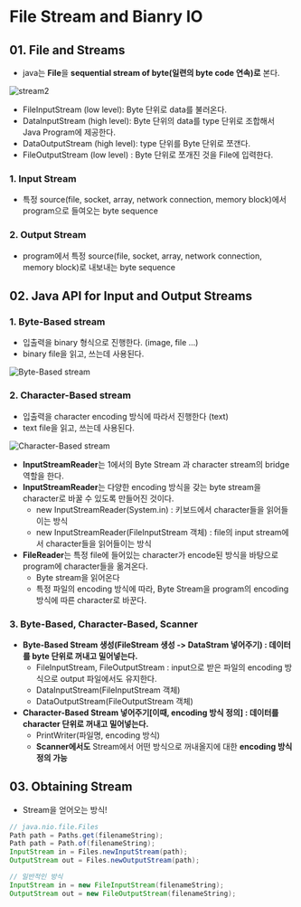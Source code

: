# File Stream and Bianry IO


## 01. File and Streams
  - java는 **File**을 **sequential stream of byte(일련의 byte code 연속)로** 본다.

![stream2](https://user-images.githubusercontent.com/59442344/120750311-1b824380-c541-11eb-88f0-3f6ead558c21.png)
  - FileInputStream (low level): Byte 단위로 data를 불러온다.
  - DataInputStream (high level): Byte 단위의 data를 type 단위로 조합해서 Java Program에 제공한다.
  - DataOutputStream (high level): type 단위를 Byte 단위로 쪼갠다.
  - FileOutputStream (low level) : Byte 단위로 쪼개진 것을 File에 입력한다.

### 1. Input Stream 
  - 특정 source(file, socket, array, network connection, memory block)에서 program으로 들여오는 byte sequence 

### 2. Output Stream
  - program에서 특정 source(file, socket, array, network connection, memory block)로 내보내는 byte sequence


## 02. Java API for Input and Output Streams

### 1. Byte-Based stream
  - 입출력을 binary 형식으로 진행한다. (image, file ...)
  - binary file을 읽고, 쓰는데 사용된다.

![Byte-Based stream](https://user-images.githubusercontent.com/59442344/120751295-c2b3aa80-c542-11eb-985d-387942883e43.png)

### 2. Character-Based stream
  - 입출력을 character encoding 방식에 따라서 진행한다 (text)
  - text file을 읽고, 쓰는데 사용된다.

![Character-Based stream](https://user-images.githubusercontent.com/59442344/120752885-54bcb280-c545-11eb-992f-9c6d31ff74fe.png)

  - **InputStreamReader**는 1에서의 Byte Stream 과 character stream의 bridge 역할을 한다.
  - **InputStreamReader**는 다양한 encoding 방식을 갖는 byte stream을 character로 바꿀 수 있도록 만들어진 것이다.
    - new InputStreamReader(System.in) : 키보드에서 character들을 읽어들이는 방식
    - new InputStreamReader(FileInputStream 객체) : file의 input stream에서 character들을 읽어들이는 방식 
  - **FileReader**는 특정 file에 들어있는 character가 encode된 방식을 바탕으로 program에 character들을 옮겨온다.
    - Byte stream을 읽어온다
    - 특정 파일의 encoding 방식에 따라, Byte Stream을 program의 encoding 방식에 따른 character로 바꾼다. 

### 3. Byte-Based, Character-Based, Scanner
  - **Byte-Based Stream 생성(FileStream 생성 -> DataStram 넣어주기) : 데이터를 byte 단위로 꺼내고 밀어넣는다.**
    - FileInputStream, FileOutputStream : input으로 받은 파일의 encoding 방식으로 output 파일에서도 유지한다.
    - DataInputStream(FileInputStream 객체)
    - DataOutputStream(FileOutputStream 객체) 
  - **Character-Based Stream 넣어주기[이때, encoding 방식 정의] : 데이터를 character 단위로 꺼내고 밀어넣는다.**
    - PrintWriter(파일명, encoding 방식) 
    - **Scanner에서도** Stream에서 어떤 방식으로 꺼내올지에 대한 **encoding 방식 정의 가능**

## 03. Obtaining Stream
  - Stream을 얻어오는 방식!

```java
// java.nio.file.Files
Path path = Paths.get(filenameString);
Path path = Path.of(filenameString);
InputStream in = Files.newInputStream(path);
OutputStream out = Files.newOutputStream(path);

// 일반적인 방식
InputStream in = new FileInputStream(filenameString);
OutputStream out = new FileOutputStream(filenameString);

```











